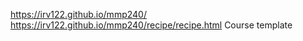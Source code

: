 https://irv122.github.io/mmp240/
https://irv122.github.io/mmp240/recipe/recipe.html
Course template
